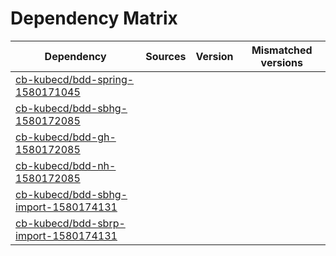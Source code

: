 # Dependency Matrix

Dependency | Sources | Version | Mismatched versions
---------- | ------- | ------- | -------------------
[cb-kubecd/bdd-spring-1580171045](https://github.com/cb-kubecd/bdd-spring-1580171045.git) |  | []() | 
[cb-kubecd/bdd-sbhg-1580172085](https://github.com/cb-kubecd/bdd-sbhg-1580172085.git) |  | []() | 
[cb-kubecd/bdd-gh-1580172085](https://github.com/cb-kubecd/bdd-gh-1580172085.git) |  | []() | 
[cb-kubecd/bdd-nh-1580172085](https://github.com/cb-kubecd/bdd-nh-1580172085.git) |  | []() | 
[cb-kubecd/bdd-sbhg-import-1580174131](https://github.com/cb-kubecd/bdd-sbhg-import-1580174131.git) |  | []() | 
[cb-kubecd/bdd-sbrp-import-1580174131](https://github.com/cb-kubecd/bdd-sbrp-import-1580174131.git) |  | []() | 
